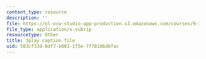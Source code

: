 ```yaml
---
content_type: resource
description: ''
file: https://ol-ocw-studio-app-production.s3.amazonaws.com/courses/9-13-the-human-brain-spring-2019/583cf33d0df7b0831f5e7f78186d6fac_9Bz-5-RC690.srt
file_type: application/x-subrip
resourcetype: Other
title: 3play caption file
uid: 583cf33d-0df7-b083-1f5e-7f78186d6fac
---
```

